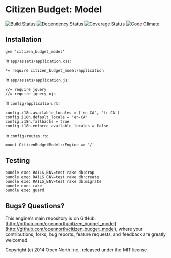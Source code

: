 # Citizen Budget: Model

[![Build Status](https://secure.travis-ci.org/opennorth/citizen_budget_model.png)](http://travis-ci.org/opennorth/citizen_budget_model)
[![Dependency Status](https://gemnasium.com/opennorth/citizen_budget_model.png)](https://gemnasium.com/opennorth/citizen_budget_model)
[![Coverage Status](https://coveralls.io/repos/opennorth/citizen_budget_model/badge.png?branch=master)](https://coveralls.io/r/opennorth/citizen_budget_model)
[![Code Climate](https://codeclimate.com/github/opennorth/citizen_budget_model.png)](https://codeclimate.com/github/opennorth/citizen_budget_model)

## Installation

    gem 'citizen_budget_model'

In `app/assets/application.css`:

    *= require citizen_budget_model/application

In `app/assets/application.js`:

    //= require jquery
    //= require jquery_ujs

In `config/application.rb`:

    config.i18n.available_locales = ['en-CA', 'fr-CA']
    config.i18n.default_locale = 'en-CA'
    config.i18n.fallbacks = true
    config.i18n.enforce_available_locales = false

In `config/routes.rb`:

    mount CitizenBudgetModel::Engine => '/'

## Testing

    bundle exec RAILS_ENV=test rake db:drop
    bundle exec RAILS_ENV=test rake db:create
    bundle exec RAILS_ENV=test rake db:migrate
    bundle exec rake
    bundle exec guard

## Bugs? Questions?

This engine's main repository is on GitHub: [http://github.com/opennorth/citizen_budget_model](http://github.com/opennorth/citizen_budget_model), where your contributions, forks, bug reports, feature requests, and feedback are greatly welcomed.

Copyright (c) 2014 Open North Inc., released under the MIT license
